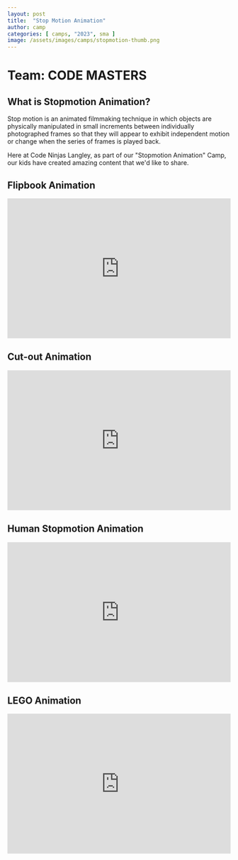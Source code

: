 ```yaml
---
layout: post
title:  "Stop Motion Animation"
author: camp
categories: [ camps, "2023", sma ]
image: /assets/images/camps/stopmotion-thumb.png
---
```

# Team: CODE MASTERS

## What is Stopmotion Animation?
Stop motion is an animated filmmaking technique in which objects are physically manipulated in small increments between individually photographed frames so that they will appear to exhibit independent motion or change when the series of frames is played back.

Here at Code Ninjas Langley, as part of our "Stopmotion Animation" Camp, our kids have created amazing content that we'd like to share.


## Flipbook Animation

<p><iframe style="width:100%;" height="315" src="https://www.youtube.com/embed/zCf7zbLrQlk?rel=0&amp;showinfo=0" frameborder="0" allowfullscreen></iframe></p>

## Cut-out Animation

<p><iframe style="width:100%;" height="315" src="https://www.youtube.com/embed/hu7UGaXw0EU?rel=0&amp;showinfo=0" frameborder="0" allowfullscreen></iframe></p>

## Human Stopmotion Animation

<p><iframe style="width:100%;" height="315" src="https://www.youtube.com/embed/xACGwDNYEWc?rel=0&amp;showinfo=0" frameborder="0" allowfullscreen></iframe></p>


## LEGO Animation

<p><iframe style="width:100%;" height="315" src="https://www.youtube.com/embed/6PN5ZnGG-Y8?rel=0&amp;showinfo=0" frameborder="0" allowfullscreen></iframe></p>
